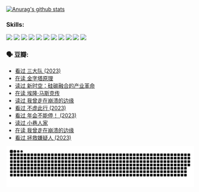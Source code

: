 
[![Anurag's github stats](https://github-readme-stats.vercel.app/api?username=w940853815)](https://github.com/anuraghazra/github-readme-stats)

### Skills:

<code><img height="32" src="https://cdn.jsdelivr.net/npm/simple-icons@v5/icons/python.svg"></code>
<code><img height="32" src="https://cdn.jsdelivr.net/npm/simple-icons@v5/icons/javascript.svg"></code>
<code><img height="32" src="https://cdn.jsdelivr.net/npm/simple-icons@v5/icons/django.svg"></code>
<code><img height="32" src="https://cdn.jsdelivr.net/npm/simple-icons@v5/icons/flask.svg"></code>
<code><img height="32" src="https://cdn.jsdelivr.net/npm/simple-icons@v5/icons/vuetify.svg"></code>
<code><img height="32" src="https://cdn.jsdelivr.net/npm/simple-icons@v5/icons/git.svg"></code>
<code><img height="32" src="https://cdn.jsdelivr.net/npm/simple-icons@v5/icons/docker.svg"></code>
<code><img height="32" src="https://cdn.jsdelivr.net/npm/simple-icons@v5/icons/postgresql.svg"></code>
<code><img height="32" src="https://cdn.jsdelivr.net/npm/simple-icons@v5/icons/elasticsearch.svg"></code>
<code><img height="32" src="https://cdn.jsdelivr.net/npm/simple-icons@v5/icons/macos.svg"></code>
<code><img height="32" src="https://cdn.jsdelivr.net/npm/simple-icons@v5/icons/linux.svg"></code>

### 🗣 豆瓣:

<!-- DOUBAN-ACTIVITIES:START -->
- [看过 三大队‎ (2023)](https://www.douban.com/people/136069238/status/4510323325/?_i=07495316)
- [在读 金字塔原理](https://www.douban.com/people/136069238/status/4507497587/?_i=07495316)
- [读过 新时空：硅碳融合的产业革命](https://www.douban.com/people/136069238/status/4506659177/?_i=07495316)
- [在读 埃隆·马斯克传](https://www.douban.com/people/136069238/status/4500417190/?_i=07495316)
- [读过 我曾走在崩溃的边缘](https://www.douban.com/people/136069238/status/4500416754/?_i=07495316)
- [看过 不虚此行‎ (2023)](https://www.douban.com/people/136069238/status/4499973052/?_i=07495316)
- [看过 年会不能停！‎ (2023)](https://www.douban.com/people/136069238/status/4498582002/?_i=07495316)
- [读过 小巷人家](https://www.douban.com/people/136069238/status/4489290935/?_i=07495316)
- [在读 我曾走在崩溃的边缘](https://www.douban.com/people/136069238/status/4489290559/?_i=07495316)
- [看过 拯救嫌疑人‎ (2023)](https://www.douban.com/people/136069238/status/4477421513/?_i=07495316)
<!-- DOUBAN-ACTIVITIES:END -->


![Snake animation](https://raw.githubusercontent.com/w940853815/w940853815/output/github-contribution-grid-snake.svg)

<!--
**w940853815/w940853815** is a ✨ _special_ ✨ repository because its `README.md` (this file) appears on your GitHub profile.

Here are some ideas to get you started:

- 🔭 I’m currently working on ...
- 🌱 I’m currently learning ...
- 👯 I’m looking to collaborate on ...
- 🤔 I’m looking for help with ...
- 💬 Ask me about ...
- 📫 How to reach me: ...
- 😄 Pronouns: ...
- ⚡ Fun fact: ...
-->
